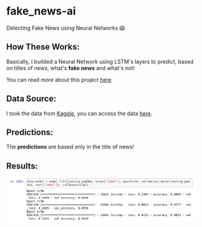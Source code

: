 # fake_news-ai

Detecting Fake News using Neural Networks 😱

## How These Works:

Basically, I builded a Neural Network using LSTM's layers to predict, based on titles of news, what's **fake news** and what's not!

You can read more about this project [here](https://medium.com/analytics-vidhya/detecting-fake-news-using-machine-learning-95efefab08e4)

## Data Source:

I took the data from [Kaggle](https://www.kaggle.com/), you can access the data [here](https://www.kaggle.com/clmentbisaillon/fake-and-real-news-dataset).

## Predictions:

The **predictions** are based only in the title of news!

## Results:

![results](https://github.com/gabrielmayers/fake_news-ai/blob/master/results.png)
